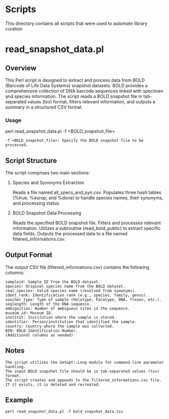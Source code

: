 # Scripts
This directory contains all scripts that were used to automate library curation

# read_snapshot_data.pl
## Overview

This Perl script is designed to extract and process data from BOLD (Barcode of Life Data Systems) snapshot datasets. BOLD provides a comprehensive collection of DNA barcode sequences linked with specimen and species information. The script reads a BOLD snapshot file in tab-separated values (tsv) format, filters relevant information, and outputs a summary in a structured CSV format.
### Usage
perl read_snapshot_data.pl -f <BOLD_snapshot_file>

    -f <BOLD_snapshot_file>: Specify the BOLD snapshot file to be processed.

## Script Structure

The script comprises two main sections:
1. Species and Synonyms Extraction

    Reads a file named all_specs_and_syn.csv.
    Populates three hash tables (%true, %europ, and %done) to handle species names, their synonyms, and processing status.

2. BOLD Snapshot Data Processing

    Reads the specified BOLD snapshot file.
    Filters and processes relevant information.
    Utilizes a subroutine (read_bold_public) to extract specific data fields.
    Outputs the processed data to a file named filtered_informations.csv.

## Output Format

The output CSV file (filtered_informations.csv) contains the following columns:

    sampleid: Sample ID from the BOLD dataset.
    species: Original species name from the BOLD dataset.
    real_species: Valid species name (resolved from synonyms).
    ident_rank: Identification rank (e.g., species, family, genus).
    voucher_type: Type of sample (Holotype, Paratype, DNA, frozen, etc.).
    seqlength: Length of the DNA sequence.
    ambiguities: Number of ambiguous sites in the sequence.
    museum_id: Museum ID.
    institut: Institution where the sample is stored.
    identifier: Person/institution that identified the sample.
    country: Country where the sample was collected.
    BIN: BOLD Identification Number.
    (Additional columns as needed)

## Notes

    The script utilizes the Getopt::Long module for command-line parameter handling.
    The input BOLD snapshot file should be in tab-separated values (tsv) format.
    The script creates and appends to the filtered_informations.csv file. If it exists, it is deleted and recreated.

## Example

    perl read_snapshot_data.pl -f bold_snapshot_data.tsv
